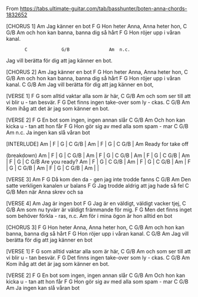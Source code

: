 From <https://tabs.ultimate-guitar.com/tab/basshunter/boten-anna-chords-1832652>

[CHORUS 1]
              Am
Jag känner en bot
          F                G
Hon heter Anna, Anna heter hon,
            C       G/B         Am
och hon kan banna, banna dig så hårt
          F                 G
Hon röjer upp i våran kanal.

           C             G/B               Am  n.c.
Jag vill berätta för dig att jag känner en bot.

[CHORUS 2]
              Am
Jag känner en bot
          F                G
Hon heter Anna, Anna heter hon,
            C       G/B         Am
och hon kan banna, banna dig så hårt
          F                 G
Hon röjer upp i våran kanal.
           C             G/B               Am
Jag vill berätta för dig att jag känner en bot,

[VERSE 1]
           F                  G
som alltid vaktar alla som är här,
            C                G/B            Am
och som ser till att vi blir u - tan besvär.
            F                    G
Det finns ingen take-over som ly - ckas.
     C              G/B               Am
Kom ihåg att det är jag som känner en bot.

[VERSE 2]
           F                  G
En bot som ingen, ingen annan slår
            C      G/B            Am
Och hon kan kicka u - tan att hon får
            F                    G
Hon gör sig av med alla som spam - mar
   C            G/B         Am n.c.
Ja ingen kan slå   våran bot

[INTERLUDE]
Am | F | G | C G/B |
Am | F | G | C G/B |
Am
Ready for take off

(breakdown)
Am | F | G | C G/B |
Am | F | G | C G/B |
Am | F | G | C G/B |
Am | F | G | C       G/B
             Are you ready?
Am | F | G | C G/B |
Am | F | G | C G/B |
Am | F | G | C G/B |
Am | F | G | C G/B |
Am | |

[VERSE 3]
Am                F                     G
    Då kom den da - gen jag inte trodde fanns
              C           G/B        Am
    Den satte verkligen kanalen ur balans
               F                         G
    Jag trodde aldrig att jag hade så fel
            C              G/B
    Men när Anna skrev och sa

[VERSE 4]
             Am
Jag är ingen bot
          F                       G
Jag är en väldigt, väldigt vacker tjej,
         C               G/B           Am
som nu tyvärr är väldigt främmande för mig.
              F                        G
Men det finns inget som behöver förkla - ras,
n.c.                             Am
för i mina ögon är hon alltid en bot

[CHORUS 3]
          F                G
Hon heter Anna, Anna heter hon,
            C       G/B         Am
och hon kan banna, banna dig så hårt
          F                 G
Hon röjer upp i våran kanal.
           C             G/B               Am
Jag vill berätta för dig att jag känner en bot

[VERSE 1]
           F                  G
som alltid vaktar alla som är här,
            C                G/B            Am
och som ser till att vi blir u - tan besvär.
            F                    G
Det finns ingen take-over som ly - ckas.
     C              G/B               Am
Kom ihåg att det är jag som känner en bot.

[VERSE 2]
           F                  G
En bot som ingen, ingen annan slår
            C      G/B            Am
Och hon kan kicka u - tan att hon får
            F                    G
Hon gör sig av med alla som spam - mar
   C            G/B         Am
Ja ingen kan slå   våran bot
